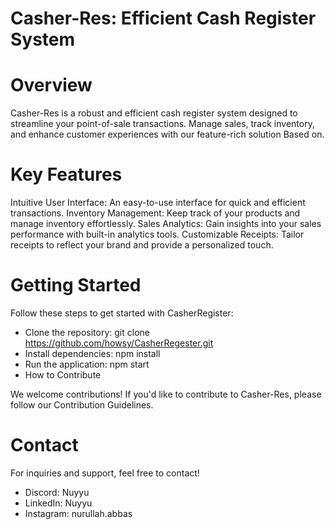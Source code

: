 # Casher-Res: Efficient Cash Register System


# Overview
Casher-Res is a robust and efficient cash register system designed to streamline your point-of-sale transactions. Manage sales, track inventory, and enhance customer experiences with our feature-rich solution Based on.


# Key Features
Intuitive User Interface: An easy-to-use interface for quick and efficient transactions.
Inventory Management: Keep track of your products and manage inventory effortlessly.
Sales Analytics: Gain insights into your sales performance with built-in analytics tools.
Customizable Receipts: Tailor receipts to reflect your brand and provide a personalized touch.


# Getting Started
Follow these steps to get started with CasherRegister:
- Clone the repository: git clone https://github.com/howsy/CasherRegester.git
- Install dependencies: npm install
- Run the application: npm start
- How to Contribute

We welcome contributions! If you'd like to contribute to Casher-Res, please follow our Contribution Guidelines.


# Contact 
For inquiries and support, feel free to contact!

- Discord: Nuyyu
- LinkedIn: Nuyyu
- Instagram: nurullah.abbas
